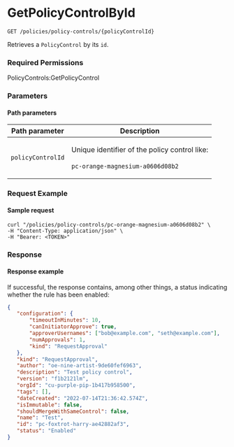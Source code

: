 # GetPolicyControlById

`GET /policies/policy-controls/{policyControlId}`

Retrieves a `PolicyControl` by its `id`.

### Required Permissions

PolicyControls:GetPolicyControl

### Parameters <a href="#parameters.1" id="parameters.1"></a>

#### Path parameters <a href="#path-parameters" id="path-parameters"></a>

| Path parameter    | Description                                                                                             |
| ----------------- | ------------------------------------------------------------------------------------------------------- |
| `policyControlId` | <p>Unique identifier of the policy control like:<br><br><code>pc-orange-magnesium-a0606d08b2</code></p> |

### Request Example <a href="#request-example.1" id="request-example.1"></a>

#### Sample request <a href="#sample-request" id="sample-request"></a>

```shell
curl "/policies/policy-controls/pc-orange-magnesium-a0606d08b2" \
-H "Content-Type: application/json" \
-H "Bearer: <TOKEN>"
```

### Response <a href="#response" id="response"></a>

#### Response example <a href="#response-example" id="response-example"></a>

If successful, the response contains, among other things, a status indicating whether the rule has been enabled:

```json
{
   "configuration": {
       "timeoutInMinutes": 10,
       "canInitiatorApprove": true,
       "approverUsernames": ["bob@example.com", "seth@example.com"],
       "numApprovals": 1,
       "kind": "RequestApproval"
   },
   "kind": "RequestApproval",
   "author": "oe-nine-artist-9de60fef6963",
   "description": "Test policy control",
   "version": "f1b2121lm",
   "orgId": "cu-purple-pip-1b417b958500",
   "tags": [],
   "dateCreated": "2022-07-14T21:36:42.574Z",
   "isImmutable": false,
   "shouldMergeWithSameControl": false,
   "name": "Test",
   "id": "pc-foxtrot-harry-ae42882af3",
   "status": "Enabled"
}

```



